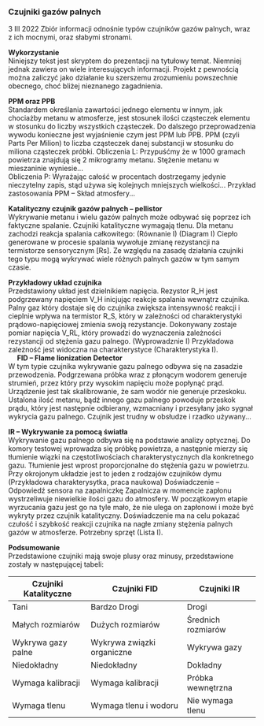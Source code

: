 ### Czujniki gazów palnych
3 III 2022
Zbiór informacji odnośnie typów czujników gazów palnych, wraz z ich mocnymi, oraz słabymi stronami.

**Wykorzystanie**<br/>
Niniejszy tekst jest skryptem do prezentacji na tytułowy temat. Niemniej jednak zawiera on wiele interesujących informacji. Projekt z pewnością można zaliczyć jako działanie ku szerszemu zrozumieniu powszechnie obecnego, choć bliżej nieznanego zagadnienia.

**PPM oraz PPB**<br/>
Standardem określania zawartości jednego elementu w innym, jak chociażby metanu w atmosferze, jest stosunek ilości cząsteczek elementu w stosunku do liczby wszystkich cząsteczek. Do dalszego przeprowadzenia wywodu konieczne jest wyjaśnienie czym jest PPM lub PPB. PPM (czyli Parts Per Milion) to liczba cząsteczek danej substancji w stosunku do miliona cząsteczek próbki. 
Obliczenia L: Przypuśćmy że w 1000 gramach powietrza znajdują się 2 mikrogramy metanu. Stężenie metanu w mieszaninie wyniesie...	
Obliczenia P: Wyrażając całość w procentach dostrzegamy jedynie nieczytelny zapis, stąd używa się kolejnych mniejszych wielkości... Przykład zastosowania PPM – Skład atmosfery... <br/>

**Katalityczny czujnik gazów palnych – pellistor**<br/>
Wykrywanie metanu i wielu gazów palnych może odbywać się poprzez ich faktyczne spalanie. Czujniki katalityczne wymagają tlenu. Dla metanu zachodzi reakcja spalania całkowitego: (Równanie I)
(Diagram I) Ciepło generowane w procesie spalania wywołuje zmianę rezystancji na termistorze sensorycznym [Rs]. Ze względu na zasadę działania czujniki tego typu  mogą wykrywać wiele różnych palnych gazów w tym samym czasie.<br/>

**Przykładowy układ czujnika**<br/>
Przedstawiony układ jest dzielnikiem napięcia. Rezystor R_H jest podgrzewany napięciem V_H inicjując reakcje spalania wewnątrz czujnika. Palny gaz który dostaje się do czujnika zwiększa intensywność reakcji i cieplnie wpływa na termistor R_S, 
który w zależności od charakterystyki prądowo-napięciowej zmienia swoją rezystancje. Dokonywany zostaje pomiar napięcia V_RL, który prowadzi do wyznaczenia zależności rezystancji od stężenia gazu palnego. (Wyprowadznie I)
Przykładowa zależność jest widoczna na charakterystyce (Charakterystyka I).<br/>
 
**FID – Flame Iionization Detector**<br/>
W tym typie czujnika wykrywanie gazu palnego odbywa się na zasadzie przewodzenia. Podgrzewana próbka wraz z płonącym wodorem generuje strumień, przez który przy wysokim napięciu może popłynąć prąd. Urządzenie jest tak skalibrowanie, że sam wodór nie generuje przeskoku. Ustalona ilość metanu, bądź innego gazu palnego powoduje przeskok prądu, który jest następnie odbierany, wzmacniany i przesyłany jako sygnał wykrycia gazu palnego. Czujnik jest trudny w obsłudze i rzadko używany...<br/>

**IR – Wykrywanie za pomocą światła**<br/>
Wykrywanie gazu palnego odbywa się na podstawie analizy optycznej. Do komory testowej wprowadza się próbkę powietrza, a następnie mierzy się tłumienie wiązki na częstotliwościach charakterystycznych dla konkretnego gazu. Tłumienie jest wprost proporcjonalne do stężenia gazu w powietrzu. Przy okrojonym układzie jest to jeden z rodzajów czujników dymu (Przykładowa charakterysytka, praca naukowa)
Doświadczenie – Odpowiedź sensora na zapalniczkę
Zapalnicza w momencie zapłonu wystrzeliwuje niewielkie ilości gazu do atmosfery. W początkowym etapie wyrzucania gazu jest go na tyle mało, że nie ulega on zapłonowi i może być wykryty przez czujnik katalityczny. Doświadczenie ma na celu pokazać czułość i szybkość reakcji czujnika na nagłe zmiany stężenia palnych gazów w atmosferze. Potrzebny sprzęt (Lista I).<br/>

**Podsumowanie**<br/>
Przedstawione czujniki mają swoje plusy oraz minusy, przedstawione zostały w następującej tabeli:

| Czujniki Katalityczne  | Czujniki FID | Czujniki IR |
|---|---|---|
| Tani | Bardzo Drogi | Drogi |
| Małych rozmiarów | Dużych rozmiarów | Średnich rozmiarów |
| Wykrywa gazy palne | Wykrywa związki organiczne | Wykrywa gazy |
| Niedokładny | Niedokładny | Dokładny |
| Wymaga kalibracji | Wymaga kalibracji | Próbka wewnętrzna |
| Wymaga tlenu | Wymaga tlenu i wodoru | Nie wymaga tlenu |
